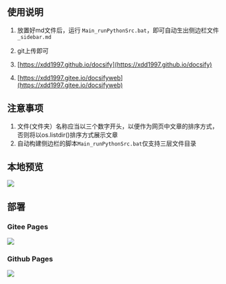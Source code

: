 ## 使用说明

1. 放置好md文件后，运行 `Main_runPythonSrc.bat`，即可自动生出侧边栏文件 `_sidebar.md`

2. git上传即可 

3. [https://xdd1997.github.io/docsify](https://xdd1997.github.io/docsify)

4. [https://xdd1997.gitee.io/docsifyweb](https://xdd1997.gitee.io/docsifyweb)

   

## 注意事项

1. 文件(文件夹）名称应当以三个数字开头，以便作为网页中文章的排序方式，否则将以os.listdir()排序方式展示文章
2. 自动构建侧边栏的脚本`Main_runPythonSrc.bat`仅支持三层文件目录



## 本地预览
![](https://mypic2016.oss-cn-beijing.aliyuncs.com/picGo/20221128104300.png)




## 部署

### Gitee Pages

![](https://mypic2016.oss-cn-beijing.aliyuncs.com/picGo/202211262015568.png)

### Github Pages
![](https://mypic2016.oss-cn-beijing.aliyuncs.com/picGo/202211262019706.png)